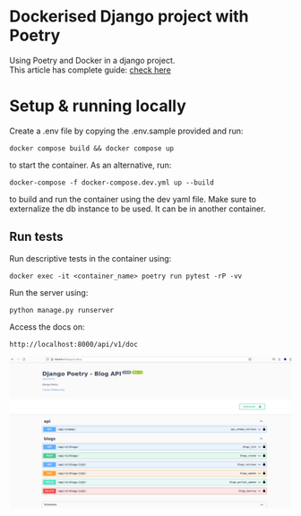 # Dockerised Django project with Poetry
Using Poetry and Docker in a django project. <br>
This article has complete guide:  [check here]()

# Setup & running locally

Create a .env file by copying the .env.sample provided and run:
```
docker compose build && docker compose up
```
to start the container. As an alternative, run:
```
docker-compose -f docker-compose.dev.yml up --build
```
to build and run the container using the dev yaml file.
Make sure to externalize the db instance to be used. It can be in another container.

## Run tests
Run descriptive tests in the container using:
```
docker exec -it <container_name> poetry run pytest -rP -vv
```


Run the server using:
```
python manage.py runserver
```

Access the docs on:

```
http://localhost:8000/api/v1/doc
```

![Screenshot](screenshot.png)